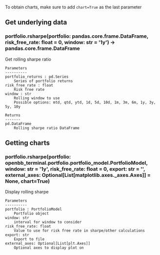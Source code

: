 To obtain charts, make sure to add `chart=True` as the last parameter

## Get underlying data 
### portfolio.rsharpe(portfolio: pandas.core.frame.DataFrame, risk_free_rate: float = 0, window: str = '1y') -> pandas.core.frame.DataFrame

Get rolling sharpe ratio

    Parameters
    ----------
    portfolio_returns : pd.Series
        Series of portfolio returns
    risk_free_rate : float
        Risk free rate
    window : str
        Rolling window to use
        Possible options: mtd, qtd, ytd, 1d, 5d, 10d, 1m, 3m, 6m, 1y, 3y, 5y, 10y

    Returns
    -------
    pd.DataFrame
        Rolling sharpe ratio DataFrame

## Getting charts 
### portfolio.rsharpe(portfolio: openbb_terminal.portfolio.portfolio_model.PortfolioModel, window: str = '1y', risk_free_rate: float = 0, export: str = '', external_axes: Optional[List[matplotlib.axes._axes.Axes]] = None, chart=True)

Display rolling sharpe

    Parameters
    ----------
    portfolio : PortfolioModel
        Portfolio object
    window: str
        interval for window to consider
    risk_free_rate: float
        Value to use for risk free rate in sharpe/other calculations
    export: str
        Export to file
    external_axes: Optional[List[plt.Axes]]
        Optional axes to display plot on
